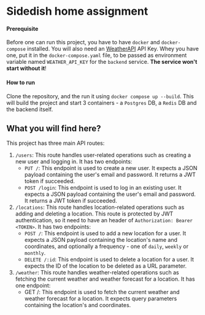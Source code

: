 # Sidedish home assignment

#### Prerequisite

Before one can run this project, you have to have `docker` and `docker-compose` installed. You will also need an [WeatherAPI](https://www.weatherapi.com/) API Key. Whey you have one, put it in the `docker-compose.yaml` file, to be passed as environment variable named `WEATHER_API_KEY` for the `backend` service. **The service won't start without it**!

#### How to run

Clone the repository, and the run it using `docker compose up --build`. This will build the project and start 3 containers - a `Postgres` DB, a `Redis` DB and the backend itself.

## What you will find here?

This project has three main API routes:

1.  `/users`: This route handles user-related operations such as creating a new user and logging in. It has two endpoints:
    - `PUT /`: This endpoint is used to create a new user. It expects a JSON payload containing the user's email and password. It returns a JWT token if succeeded.
    - `POST /login`: This endpoint is used to log in an existing user. It expects a JSON payload containing the user's email and password. It returns a JWT token if succeeded.
2.  `/locations`: This route handles location-related operations such as adding and deleting a location. This route is protected by JWT authentication, so it need to have an header of `Authorization: Bearer <TOKEN>`. It has two endpoints:
    - `POST /`: This endpoint is used to add a new location for a user. It expects a JSON payload containing the location's name and coordinates, and optionally a frequency - one of `daily`, `weekly` or `monthly`.
    - `DELETE /:id`: This endpoint is used to delete a location for a user. It expects the ID of the location to be deleted as a URL parameter.
3.  `/weather`: This route handles weather-related operations such as fetching the current weather and weather forecast for a location. It has one endpoint:
    - GET /: This endpoint is used to fetch the current weather and weather forecast for a location. It expects query parameters containing the location's and coordinates.
